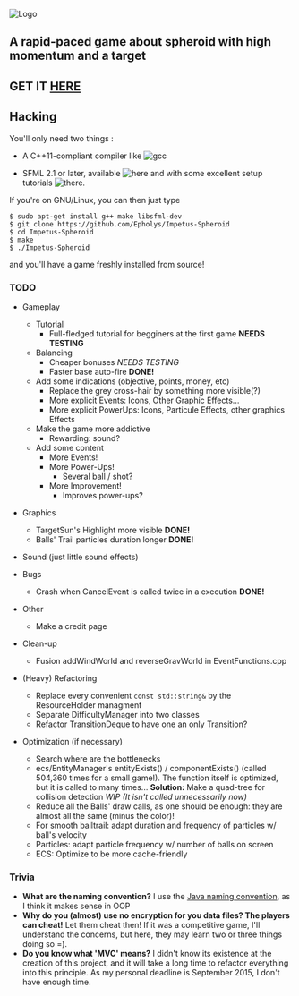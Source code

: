 
![Logo](../master/media/images/logo.png)

## A rapid-paced game about spheroid with high momentum and a target

## GET IT [HERE](http://epholys.itch.io/impetus-spheroid)

## Hacking

You'll only need two things :

* A C++11-compliant compiler like ![gcc](https://gcc.gnu.org/)

* SFML 2.1 or later, available ![here](http://www.sfml-dev.org/download/sfml/2.1/) and with some excellent setup tutorials ![there](http://www.sfml-dev.org/tutorials/2.1/).

If you're on GNU/Linux, you can then just type 

```
$ sudo apt-get install g++ make libsfml-dev
$ git clone https://github.com/Epholys/Impetus-Spheroid
$ cd Impetus-Spheroid
$ make
$ ./Impetus-Spheroid
```

and you'll have a game freshly installed from source!

### TODO

* Gameplay
  * Tutorial
  	* Full-fledged tutorial for begginers at the first game __NEEDS TESTING__
  * Balancing
  	* Cheaper bonuses _NEEDS TESTING_
	* Faster base auto-fire __DONE!__
  * Add some indications (objective, points, money, etc)
	* Replace the grey cross-hair by something more visible(?)
	* More explicit Events: Icons, Other Graphic Effects... 
	* More explicit PowerUps: Icons, Particule Effects, other graphics Effects
  * Make the game more addictive
	* Rewarding: sound?
  * Add some content
  	* More Events!
	* More Power-Ups!
	  * Several ball / shot?
	* More Improvement!
	  * Improves power-ups?

* Graphics
  * TargetSun's Highlight more visible __DONE!__
  * Balls' Trail particles duration longer __DONE!__
  
* Sound (just little sound effects)

* Bugs
  * Crash when CancelEvent is called twice in a execution __DONE!__

* Other
  * Make a credit page

* Clean-up
  * Fusion addWindWorld and reverseGravWorld in EventFunctions.cpp

* (Heavy) Refactoring
  * Replace every convenient ```const std::string&``` by the ResourceHolder managment
  * Separate DifficultyManager into two classes
  * Refactor TransitionDeque to have one an only Transition?
	
* Optimization (if necessary)
  * Search where are the bottlenecks
  * ecs/EntityManager's entityExists() / componentExists() (called 504,360 times for a small game!).
The function itself is optimized, but it is called to many times...
**Solution:** Make a quad-tree for collision detection _WIP (It isn't called unnecessarily now)_
  * Reduce all the Balls' draw calls, as one should be enough: they are almost all the same (minus the color)!
  * For smooth balltrail: adapt duration and frequency of particles w/ ball's velocity
  * Particles: adapt particle frequency w/ number of balls on screen
  * ECS: Optimize to be more cache-friendly

### Trivia
* __What are the naming convention?__ I use the [Java naming convention](https://en.wikipedia.org/wiki/Naming_convention_%28programming%29#Java), as I think it makes sense in OOP
* __Why do you (almost) use no encryption for you data files? The players can cheat!__ Let them cheat then! If it was a competitive game, I'll understand the concerns, but here, they may learn two or three things doing so =).
* __Do you know what 'MVC' means?__ I didn't know its existence at the creation of this project, and it will take a long time to refactor everything into this principle. As my personal deadline is September 2015, I don't have enough time.
